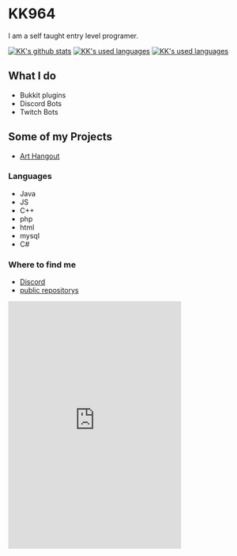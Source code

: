 # KK964

I am a self taught entry level programer.

[![KK's github stats](https://github-readme-stats.vercel.app/api?username=KK964&hide=stars,prs,issues&count_private=true&show_icons=true&theme=radical)](https://github.com/anuraghazra/github-readme-stats)
[![KK's used languages](https://github-readme-stats.vercel.app/api/top-langs?username=KK964&count_private=true&show_icons=true&layout=compact&theme=radical)](https://github.com/anuraghazra/github-readme-stats)
[![KK's used languages](https://github-readme-stats.vercel.app/api/wakatime?username=KK964&layout=compact&theme=radical)](https://github.com/anuraghazra/github-readme-stats)

## What I do

- Bukkit plugins
- Discord Bots
- Twitch Bots

## Some of my Projects

- [Art Hangout][arthangout]

### Languages

- Java
- JS
- C++
- php
- html
- mysql
- C#

### Where to find me

- [Discord][discord]
- [public repositorys][github]

<iframe src="https://discord.com/widget?id=761417395285131284&theme=dark" width="350" height="500" allowtransparency="true" frameborder="0" sandbox="allow-popups allow-popups-to-escape-sandbox allow-same-origin allow-scripts"></iframe>

[github]: https://github.com/KK964?tab=repositories
[tweet]: https://twitter.com/KK964gaming
[discord]: https://discord.gg/ZyPRRkk
[yt]: https://www.youtube.com/channel/UCEP4D_Nrjgw8xbFOwsLgDsQ
[arthangout]: https://arthangout.art/
